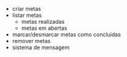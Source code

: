 - criar metas
- listar metas
    - metas realizadas
    - metas em abertas
- marcar/desmarcar metas como concluidas
- remover metas
- sistema de mensagem
